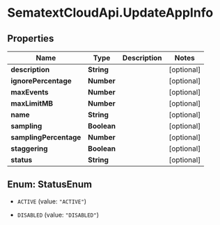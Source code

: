 # SematextCloudApi.UpdateAppInfo

## Properties
Name | Type | Description | Notes
------------ | ------------- | ------------- | -------------
**description** | **String** |  | [optional] 
**ignorePercentage** | **Number** |  | [optional] 
**maxEvents** | **Number** |  | [optional] 
**maxLimitMB** | **Number** |  | [optional] 
**name** | **String** |  | [optional] 
**sampling** | **Boolean** |  | [optional] 
**samplingPercentage** | **Number** |  | [optional] 
**staggering** | **Boolean** |  | [optional] 
**status** | **String** |  | [optional] 


<a name="StatusEnum"></a>
## Enum: StatusEnum


* `ACTIVE` (value: `"ACTIVE"`)

* `DISABLED` (value: `"DISABLED"`)




